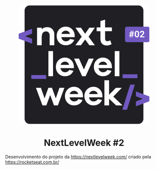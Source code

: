 <p align="center">
  <img src="nlw2.svg" alt="Next Level Week 2 logo"/>
</p>

<h1 align="center">
NextLevelWeek #2
</h1>


Desenvolvimento do projeto da https://nextlevelweek.com/ criado pela https://rocketseat.com.br/
